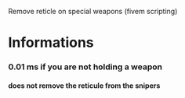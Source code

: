 Remove reticle on special weapons (fivem scripting)

# Informations
### 0.01 ms if you are not holding a weapon
#### does not remove the reticule from the snipers
